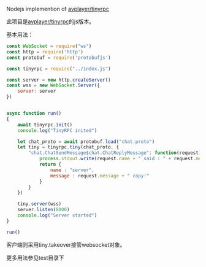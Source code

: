 Nodejs implemention of [avplayer/tinyrpc](https://github.com/avplayer/tinyrpc/)

此项目是[avplayer/tinyrpc](https://github.com/avplayer/tinyrpc/)的js版本。

基本用法：

``` javascript
const WebSocket = require("ws")
const http = require('http')
const protobuf = require('protobufjs')

const tinyrpc = require("../index.js")

const server = new http.createServer()
const wss = new WebSocket.Server({
	server: server
})


async function run()
{
	await tinyrpc.init()
	console.log("TinyRPC inited")

	let chat_proto = await protobuf.load("chat.proto")
	let tiny = tinyrpc.tiny(chat_proto, {
		"chat.ChatSendMessage$chat.ChatReplyMessage": function(request) {
			process.stdout.write(request.name + " said : " + request.message + "\n")
			return {
				name : "server", 
				message : request.message + " copy!"
			}
		}
	})

	tiny.server(wss)
	server.listen(8000)
	console.log("Server started")
}

run()

```

客户端则采用tiny.takeover接管websocket对象。

更多用法参见test目录下
